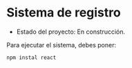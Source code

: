 <h1>Sistema de registro</h1>


- Estado del proyecto: En construcción.

Para ejecutar el sistema, debes poner:

````npm instal react````
